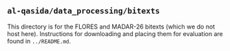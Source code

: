 ## `al-qasida/data_processing/bitexts`

This directory is for the FLORES and MADAR-26 bitexts (which we do not host here).
Instructions for downloading and placing them for evaluation are found in `../README.md`.

